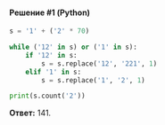 #### Решение #1 (Python)
```python
s = '1' + ('2' * 70)

while ('12' in s) or ('1' in s):
	if '12' in s:
		s = s.replace('12', '221', 1)
	elif '1' in s:
		s = s.replace('1', '2', 1)

print(s.count('2'))
```
**Ответ:** 141.
